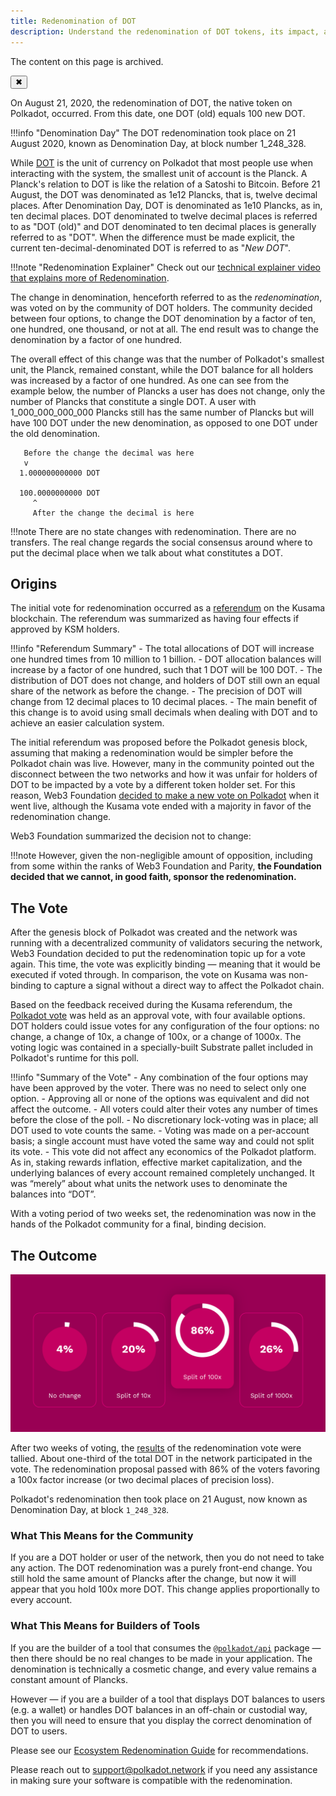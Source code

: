 ```yaml
---
title: Redenomination of DOT
description: Understand the redenomination of DOT tokens, its impact, and the community-driven decision-making process.
---
```


<!-- MessageBox -->
<div id="messageBox" class="floating-message-box">
  <p>
    The content on this page is archived.
  </p>
  <button class="close-messagebox" aria-label="Close message">✖</button>
</div>

On August 21, 2020, the redenomination of DOT, the native token on Polkadot, occurred. From this
date, one DOT (old) equals 100 new DOT.

!!!info "Denomination Day"
    The DOT redenomination took place on 21 August 2020, known as Denomination Day, at block number 1_248_328.

While [DOT](../learn-DOT.md) is the unit of currency on Polkadot that most people use when
interacting with the system, the smallest unit of account is the Planck. A Planck's relation to DOT
is like the relation of a Satoshi to Bitcoin. Before 21 August, the DOT was denominated as 1e12
Plancks, that is, twelve decimal places. After Denomination Day, DOT is denominated as 1e10 Plancks,
as in, ten decimal places. DOT denominated to twelve decimal places is referred to as "DOT (old)"
and DOT denominated to ten decimal places is generally referred to as "DOT". When the difference
must be made explicit, the current ten-decimal-denominated DOT is referred to as "_New DOT_".

!!!note "Redenomination Explainer"
    Check out our [technical explainer video that explains more of Redenomination](https://www.youtube.com/watch?v=xXIcnBV4uUE&list=PLOyWqupZ-WGuAuS00rK-pebTMAOxW41W8&index=22&ab_channel=Polkadot).

The change in denomination, henceforth referred to as the _redenomination_, was voted on by the
community of DOT holders. The community decided between four options, to change the DOT denomination
by a factor of ten, one hundred, one thousand, or not at all. The end result was to change the
denomination by a factor of one hundred.

The overall effect of this change was that the number of Polkadot's smallest unit, the Planck,
remained constant, while the DOT balance for all holders was increased by a factor of one hundred.
As one can see from the example below, the number of Plancks a user has does not change, only the
number of Plancks that constitute a single DOT. A user with 1_000_000_000_000 Plancks still has the
same number of Plancks but will have 100 DOT under the new denomination, as opposed to one DOT under
the old denomination.

```
   Before the change the decimal was here
   v
  1.000000000000 DOT

  100.0000000000 DOT
     ^
     After the change the decimal is here
```

!!!note
    There are no state changes with redenomination. There are no transfers. The real change regards the social consensus around where to put the decimal place when we talk about what constitutes a DOT.

## Origins

The initial vote for redenomination occurred as a
[referendum](https://kusama.polkassembly.io/referendum/52) on the Kusama blockchain. The referendum
was summarized as having four effects if approved by KSM holders.

!!!info "Referendum Summary"
    - The total allocations of DOT will increase one hundred times from 10 million to 1 billion.
    - DOT allocation balances will increase by a factor of one hundred, such that 1 DOT will be 100 DOT.
    - The distribution of DOT does not change, and holders of DOT still own an equal share of the network as before the change.
    - The precision of DOT will change from 12 decimal places to 10 decimal places.
    - The main benefit of this change is to avoid using small decimals when dealing with DOT and to achieve an easier calculation system.

The initial referendum was proposed before the Polkadot genesis block, assuming that making a
redenomination would be simpler before the Polkadot chain was live. However, many in the community
pointed out the disconnect between the two networks and how it was unfair for holders of DOT to be
impacted by a vote by a different token holder set. For this reason, Web3 Foundation
[decided to make a new vote on Polkadot](https://polkadot.com/blog/results-of-dot-redenomination-referendum/)
when it went live, although the Kusama vote ended with a majority in favor of the redenomination
change.

Web3 Foundation summarized the decision not to change:

!!!note
    However, given the non-negligible amount of opposition, including from some within the ranks of Web3 Foundation and Parity, **the Foundation decided that we cannot, in good faith, sponsor the redenomination.**

## The Vote

After the genesis block of Polkadot was created and the network was running with a decentralized
community of validators securing the network, Web3 Foundation decided to put the redenomination
topic up for a vote again. This time, the vote was explicitly binding &mdash; meaning that it would
be executed if voted through. In comparison, the vote on Kusama was non-binding to capture a signal
without a direct way to affect the Polkadot chain.

Based on the feedback received during the Kusama referendum, the
[Polkadot vote](https://medium.com/polkadot-network/the-first-polkadot-vote-1fc1b8bd357b) was held as an approval vote,
with four available options. DOT holders could issue votes for any configuration of the four
options: no change, a change of 10x, a change of 100x, or a change of 1000x. The voting logic was
contained in a specially-built Substrate pallet included in Polkadot's runtime for this poll.

!!!info "Summary of the Vote"
    - Any combination of the four options may have been approved by the voter. There was no need to select only one option.
    - Approving all or none of the options was equivalent and did not affect the outcome.
    - All voters could alter their votes any number of times before the close of the poll.
    - No discretionary lock-voting was in place; all DOT used to vote counts the same.
    - Voting was made on a per-account basis; a single account must have voted the same way and could not split its vote.
    - This vote did not affect any economics of the Polkadot platform. As in, staking rewards inflation, effective market capitalization, and the underlying balances of every account remained completely unchanged. It was “merely” about what units the network uses to denominate the balances into “DOT”.

With a voting period of two weeks set, the redenomination was now in the hands of the Polkadot
community for a final, binding decision.

## The Outcome

![redenomination](../../assets/redenomination.png)

After two weeks of voting, the [results](https://polkadot.com/blog/the-results-are-in/) of the
redenomination vote were tallied. About one-third of the total DOT in the network participated in
the vote. The redenomination proposal passed with 86% of the voters favoring a 100x factor increase
(or two decimal places of precision loss).

Polkadot's redenomination then took place on 21 August, now known as Denomination Day, at block
`1_248_328`.

### What This Means for the Community

If you are a DOT holder or user of the network, then you do not need to take any action. The DOT
redenomination was a purely front-end change. You still hold the same amount of Plancks after the
change, but now it will appear that you hold 100x more DOT. This change applies proportionally to
every account.

### What This Means for Builders of Tools

If you are the builder of a tool that consumes the
[`@polkadot/api`](https://yarnpkg.com/package/@polkadot/api) package &mdash; then there should be no
real changes to be made in your application. The denomination is technically a cosmetic change, and
every value remains a constant amount of Plancks.

However &mdash; if you are a builder of a tool that displays DOT balances to users (e.g. a wallet)
or handles DOT balances in an off-chain or custodial way, then you will need to ensure that you
display the correct denomination of DOT to users.

Please see our
[Ecosystem Redenomination Guide](https://docs.google.com/document/d/1yAzoDh99PgR_7dYAKTWLMVu2Fy5Ga-J6t9lof4f4JUw/edit#)
for recommendations.

Please reach out to [support@polkadot.network](mailto:support@polkadot.network) if you need any
assistance in making sure your software is compatible with the redenomination.
